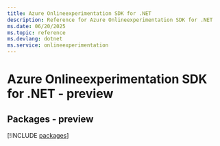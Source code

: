 ```yaml
---
title: Azure Onlineexperimentation SDK for .NET
description: Reference for Azure Onlineexperimentation SDK for .NET
ms.date: 06/20/2025
ms.topic: reference
ms.devlang: dotnet
ms.service: onlineexperimentation
---
```

# Azure Onlineexperimentation SDK for .NET - preview
## Packages - preview
[!INCLUDE [packages](onlineexperimentation-index.md)]